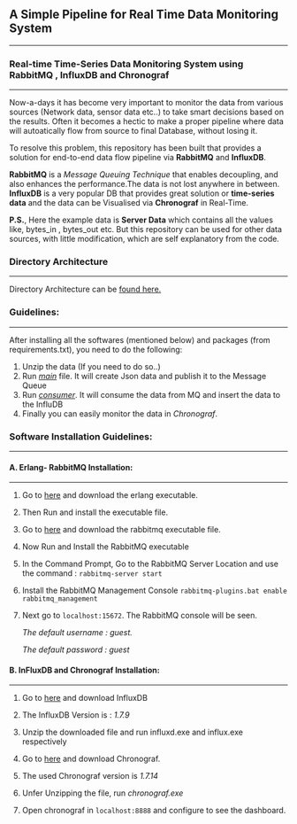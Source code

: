 ## A Simple Pipeline for Real Time Data Monitoring System
----------------------------------------------------------
### Real-time Time-Series Data Monitoring System using RabbitMQ , InfluxDB and Chronograf
------------------------------------------------------------------------------------------------


Now-a-days it has become very important to monitor the data from various sources (Network data, sensor data etc..) to take smart decisions based on the results. Often it becomes a hectic to make a proper pipeline where data will autoatically flow from source to final Database, without losing it.

To resolve this problem, this repository has been built that provides a solution for end-to-end data flow pipeline via **RabbitMQ** and **InfluxDB**. 

**RabbitMQ** is a *Message Queuing Technique* that enables decoupling, and also enhances the performance.The data is not lost anywhere in between. **InfluxDB** is a very popular DB that provides great solution or **time-series data** and the data can be Visualised via **Chronograf** in Real-Time.

**P.S.**, Here the example data is **Server Data** which contains all the values like, bytes_in , bytes_out etc. But this repository can be used for other data sources, with little modification, which are self explanatory from the code.

### Directory Architecture
--------------------
Directory Architecture can be [found here.](https://github.com/Niloy-Chakraborty/Real-Time-Data-Monitoring-System/blob/master/Directory%20Architecture.txt)

### Guidelines:
---------------------
After installing all the softwares (mentioned below) and packages (from requirements.txt), you need to do the following:
1) Unzip the data (If you need to do so..)
2) Run *[main](https://github.com/Niloy-Chakraborty/Real-Time-Data-Monitoring-System/blob/master/main.py)* file. It will create Json data and publish it to the Message Queue
3) Run *[consumer](https://github.com/Niloy-Chakraborty/Real-Time-Data-Monitoring-System/blob/master/Consumer.py)*. It will consume the data from MQ and insert the data to the InfluDB
4) Finally you can easily monitor the data in *Chronograf*.


### Software Installation Guidelines:
------------------------------------

#### A. Erlang- RabbitMQ Installation: 
-------------------------------


1) Go to [here](https://www.erlang.org/downloads) and download the erlang executable.

2) Then Run and install the executable file.

3) Go to [here](https://www.rabbitmq.com/download.html) and download the rabbitmq executable file.

4) Now Run and Install the RabbitMQ executable

5) In the Command Prompt, Go to the RabbitMQ Server Location and use the command :
   `rabbitmq-server start`

6) Install the RabbitMQ Management Console
   `rabbitmq-plugins.bat enable rabbitmq_management`

7) Next go to `localhost:15672`. The RabbitMQ console will be seen. 

   *The default username : guest.*
   
   *The default password : guest*




#### B. InFluxDB and Chronograf Installation:
-------------------------

1) Go to [here](https://portal.influxdata.com/downloads/) and download InfluxDB

2) The InfluxDB Version is : *1.7.9*

3) Unzip the downloaded file and run influxd.exe and influx.exe respectively

4) Go to [here](https://portal.influxdata.com/downloads/) and download Chronograf.

5) The used Chronograf version is *1.7.14*

6) Unfer Unzipping the file, run *chronograf.exe*

7) Open chronograf in `localhost:8888` and configure to see the dashboard. 

